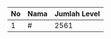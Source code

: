 | No | Nama            | Jumlah Level |
|----|-----------------|--------------|
| 1  | #    |    2561        |
